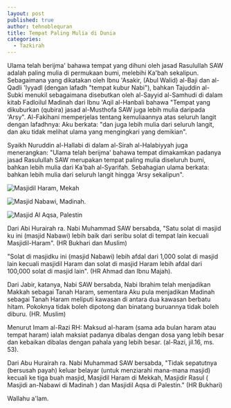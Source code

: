 ```yaml
---
layout: post
published: true
author: tehnoblequran
title: Tempat Paling Mulia di Dunia
categories:
  - Tazkirah
---
```

Ulama telah berijma' bahawa tempat yang dihuni oleh jasad Rasulullah SAW adalah paling mulia di permukaan bumi, melebihi Ka'bah sekalipun. Sebagaimana yang dikatakan oleh Ibnu 'Asakir, (Abul Walid) al-Baji dan al-Qadli 'Iyyadl (dengan lafadh "tempat kubur Nabi"), bahkan Tajuddin al-Subki menukil sebagaimana disebutkan oleh al-Sayyid al-Samhudi di dalam kitab Fadloilul Madinah dari Ibnu 'Aqil al-Hanbali bahawa "Tempat yang dikuburkan (qubira) jasad al-Musthofa SAW juga lebih mulia daripada 'Arsy". Al-Fakihani memperjelas tentang kemuliaannya atas seluruh langit dengan lafadhnya: Aku berkata: "dan juga lebih mulia dari seluruh langit, dan aku tidak melihat ulama yang mengingkari yang demikian".

Syaikh Nuruddin al-Hallabi di dalam al-Sirah al-Halabiyyah juga menerangkan: "Ulama telah berijma' bahawa tempat dimakamkan padanya jasad Rasulullah SAW merupakan tempat paling mulia diseluruh bumi, bahkan lebih mulia dari Ka'bah al-Syarifah. Sebahagian ulama berkata: bahkan lebih mulia dari seluruh langit hingga 'Arsy sekalipun".

![Masjidil Haram, Mekah]({{site.baseurl}}/images/makkah.jpg)

![Masjid Nabawi, Madinah.]({{site.baseurl}}/images/nabawi.jpg)

![Masjid Al Aqsa, Palestin]({{site.baseurl}}/images/Al_aqsa_moschee_2-660x330.jpg)

Dari Abi Hurairah ra. Nabi Muhammad SAW bersabda, "Satu solat di masjid ku ini (masjid Nabawi) lebih baik dari seribu solat di tempat lain kecuali Masjidil-Haram". (HR Bukhari dan Muslim)

"Solat di masjidku ini (masjid Nabawi) lebih afdal dari 1,000 solat di masjid lain kecuali masjidil Haram dan solat di masjid Haram lebih afdal dari 100,000 solat di masjid lain". (HR Ahmad dan Ibnu Majah).

Dari Jabir, katanya, Nabi SAW bersabda, Nabi Ibrahim telah menjadikan Makkah sebagai Tanah Haram, sementara Aku pula menjadikan Madinah sebagai Tanah Haram meliputi kawasan di antara dua kawasan berbatu hitam. Pokoknya tidak boleh dipotong dan binatang buruannya tidak boleh diburu. (HR. Muslim)

Menurut Imam al-Razi RH: Maksud al-haram (sama ada bulan haram atau tempat haram) ialah maksiat padanya dibalas dengan dosa yang lebih besar dan kebaikan dibalas dengan pahala yang lebih besar. (al-Razi, jil.16, ms. 53).

Dari Abu Hurairah ra. Nabi Muhammad SAW bersabda, "Tidak sepatutnya (bersusah payah) keluar belayar (untuk menziarahi mana-mana masjid) kecuali ke tiga buah masjid, Masjidil Haram di Mekkah, Masjidir Rasul ( Masjidi an-Nabawi di Madinah ) dan Masjidil Aqsa di Palestin." (HR Bukhari)


Wallahu a'lam.